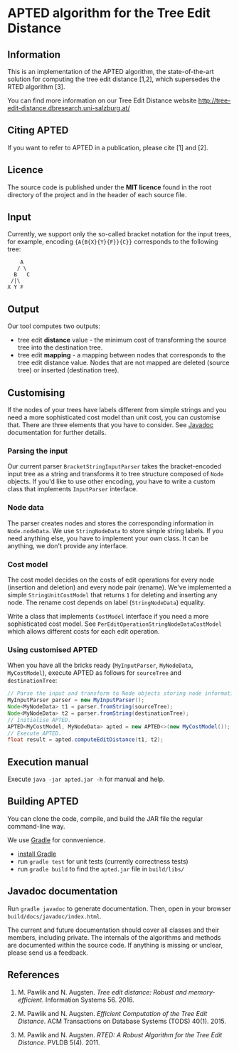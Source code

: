 # APTED algorithm for the Tree Edit Distance

## Information

This is an implementation of the APTED algorithm, the state-of-the-art
solution for computing the tree edit distance [1,2], which supersedes the RTED
algorithm [3].

You can find more information on our Tree Edit Distance website
http://tree-edit-distance.dbresearch.uni-salzburg.at/

## Citing APTED

If you want to refer to APTED in a publication, please cite [1] and [2].

## Licence

The source code is published under the **MIT licence** found in the root
directory of the project and in the header of each source file.

## Input

Currently, we support only the so-called bracket notation for the input trees,
for example, encoding `{A{B{X}{Y}{F}}{C}}` corresponds to the following tree:
```
    A
   / \
  B   C
 /|\
X Y F
```

## Output

Our tool computes two outputs:
- tree edit **distance** value - the minimum cost of transforming the source
  tree into the destination tree.
- tree edit **mapping** - a mapping between nodes that corresponds to the
  tree edit distance value. Nodes that are not mapped are deleted (source tree)
  or inserted (destination tree).

## Customising

If the nodes of your trees have labels different from simple strings and you
need a more sophisticated cost model than unit cost, you can customise that.
There are three elements that you have to consider.
See [Javadoc](#javadoc-documentation) documentation for further details.

### Parsing the input

Our current parser `BracketStringInputParser` takes the bracket-encoded input
tree as a string and transforms it to tree structure composed of `Node` objects.
If you'd like to use other encoding, you have to write a custom class that
implements `InputParser` interface.

### Node data

The parser creates nodes and stores the corresponding information in
`Node.nodeData`. We use `StringNodeData` to store simple string labels. If
you need anything else, you have to implement your own class. It can be
anything, we don't provide any interface.

### Cost model

The cost model decides on the costs of edit operations for every node
(insertion and deletion) and every node pair (rename). We've implemented a
simple `StringUnitCostModel` that returns `1` for deleting and inserting any
node. The rename cost depends on label (`StringNodeData`) equality.

Write a class that implements `CostModel` interface if you need a more
sophisticated cost model. See `PerEditOperationStringNodeDataCostModel` which
allows different costs for each edit operation.

### Using customised APTED

When you have all the bricks ready (`MyInputParser`, `MyNodeData`, `MyCostModel`),
execute APTED as follows for `sourceTree` and `destinationTree`:
```Java
// Parse the input and transform to Node objects storing node information in MyNodeData.
MyInputParser parser = new MyInputParser();
Node<MyNodeData> t1 = parser.fromString(sourceTree);
Node<MyNodeData> t2 = parser.fromString(destinationTree);
// Initialise APTED.
APTED<MyCostModel, MyNodeData> apted = new APTED<>(new MyCostModel());
// Execute APTED.
float result = apted.computeEditDistance(t1, t2);
```

## Execution manual

Execute `java -jar apted.jar -h` for manual and help.

## Building APTED

You can clone the code, compile, and build the JAR file the regular command-line
way.

We use [Gradle](https://gradle.org/) for connvenience.
- [install Gradle](https://gradle.org/install)
- run `gradle test` for unit tests (currently correctness tests)
- run `gradle build` to find the `apted.jar` file in `build/libs/`

## Javadoc documentation

Run `gradle javadoc` to generate documentation. Then, open in your browser
`build/docs/javadoc/index.html`.

The current and future documentation should cover all classes and their members,
including private. The internals of the algorithms and methods are documented
within the source code. If anything is missing or unclear, please send us
a feedback.

## References

1. M. Pawlik and N. Augsten. *Tree edit distance: Robust and memory-
   efficient*. Information Systems 56. 2016.

2. M. Pawlik and N. Augsten. *Efficient Computation of the Tree Edit
   Distance*. ACM Transactions on Database Systems (TODS) 40(1). 2015.

3. M. Pawlik and N. Augsten. *RTED: A Robust Algorithm for the Tree Edit
   Distance*. PVLDB 5(4). 2011.
